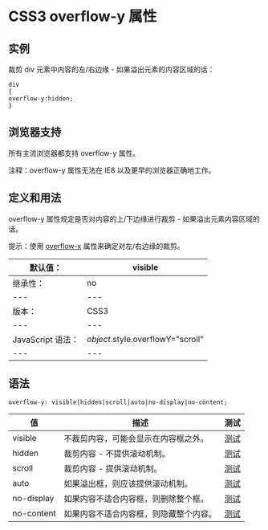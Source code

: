 # CSS3 overflow-y 属性



## 实例

裁剪 div 元素中内容的左/右边缘 - 如果溢出元素的内容区域的话：

```
div
{
overflow-y:hidden;
}

```

## 浏览器支持

所有主流浏览器都支持 overflow-y 属性。

注释：overflow-y 属性无法在 IE8 以及更早的浏览器正确地工作。

## 定义和用法

overflow-y 属性规定是否对内容的上/下边缘进行裁剪 - 如果溢出元素内容区域的话。

提示：使用 [overflow-x](/cssref/pr_overflow-x.asp "CSS3 overflow-x 属性") 属性来确定对左/右边缘的裁剪。

| 默认值： | visible |
| --- | --- |
| 继承性： | no |
| --- | --- |
| 版本： | CSS3 |
| --- | --- |
| JavaScript 语法： | _object_.style.overflowY="scroll" |
| --- | --- |

## 语法

```
overflow-y: visible|hidden|scroll|auto|no-display|no-content;
```

| 值 | 描述 | 测试 |
| --- | --- | --- |
| visible | 不裁剪内容，可能会显示在内容框之外。 | [测试](/tiy/c.asp?f=css_overflow-y) |
| hidden | 裁剪内容 - 不提供滚动机制。 | [测试](/tiy/c.asp?f=css_overflow-y&p=2) |
| scroll | 裁剪内容 - 提供滚动机制。 | [测试](/tiy/c.asp?f=css_overflow-y&p=3) |
| auto | 如果溢出框，则应该提供滚动机制。 | [测试](/tiy/c.asp?f=css_overflow-y&p=4) |
| no-display | 如果内容不适合内容框，则删除整个框。 | [测试](/tiy/c.asp?f=css_overflow-y&p=5) |
| no-content | 如果内容不适合内容框，则隐藏整个内容。 | [测试](/tiy/c.asp?f=css_overflow-y&p=6) |



